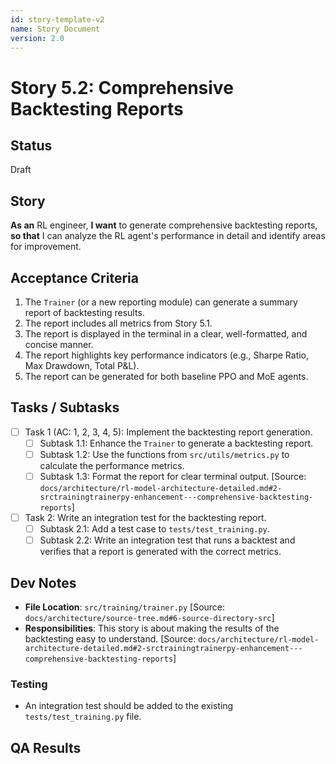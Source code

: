 ```yaml
---
id: story-template-v2
name: Story Document
version: 2.0
---
```


# Story 5.2: Comprehensive Backtesting Reports

## Status
Draft

## Story
**As an** RL engineer,
**I want** to generate comprehensive backtesting reports,
**so that** I can analyze the RL agent's performance in detail and identify areas for improvement.

## Acceptance Criteria
1. The `Trainer` (or a new reporting module) can generate a summary report of backtesting results.
2. The report includes all metrics from Story 5.1.
3. The report is displayed in the terminal in a clear, well-formatted, and concise manner.
4. The report highlights key performance indicators (e.g., Sharpe Ratio, Max Drawdown, Total P&L).
5. The report can be generated for both baseline PPO and MoE agents.

## Tasks / Subtasks
- [ ] Task 1 (AC: 1, 2, 3, 4, 5): Implement the backtesting report generation.
    - [ ] Subtask 1.1: Enhance the `Trainer` to generate a backtesting report.
    - [ ] Subtask 1.2: Use the functions from `src/utils/metrics.py` to calculate the performance metrics.
    - [ ] Subtask 1.3: Format the report for clear terminal output. [Source: `docs/architecture/rl-model-architecture-detailed.md#2-srctrainingtrainerpy-enhancement---comprehensive-backtesting-reports`]
- [ ] Task 2: Write an integration test for the backtesting report.
    - [ ] Subtask 2.1: Add a test case to `tests/test_training.py`.
    - [ ] Subtask 2.2: Write an integration test that runs a backtest and verifies that a report is generated with the correct metrics.

## Dev Notes
- **File Location**: `src/training/trainer.py` [Source: `docs/architecture/source-tree.md#6-source-directory-src`]
- **Responsibilities**: This story is about making the results of the backtesting easy to understand. [Source: `docs/architecture/rl-model-architecture-detailed.md#2-srctrainingtrainerpy-enhancement---comprehensive-backtesting-reports`]

### Testing
- An integration test should be added to the existing `tests/test_training.py` file.

## QA Results
